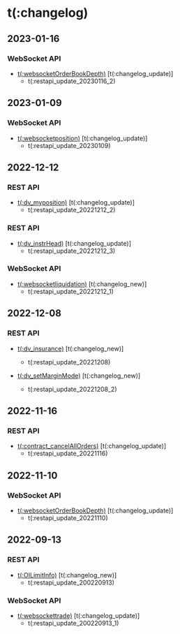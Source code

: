 # t(:changelog)

## 2023-01-16
### WebSocket API
- [t(:websocketOrderBookDepth)](#t-websocketorderbookdepth) [t(:changelog_update)]
  - t(:restapi_update_20230116_2)

## 2023-01-09
### WebSocket API
- [t(:websocketposition)](#t-websocketposition) [t(:changelog_update)]
  - t(:restapi_update_20230109)

## 2022-12-12
### REST API
- [t(:dv_myposition)](#t-dv_myposition) [t(:changelog_update)]
  - t(:restapi_update_20221212_2)

### REST API
- [t(:dv_instrHead)](#t-dv_instrhead) [t(:changelog_update)]
  - t(:restapi_update_20221212_3)

### WebSocket API
- [t(:websocketliquidation)](#t-websocketliquidation) [t(:changelog_new)]
  - t(:restapi_update_20221212_1)

## 2022-12-08
### REST API
- [t(:dv_insurance)](#t-dv_insurance) [t(:changelog_new)]
  - t(:restapi_update_20221208)
  
- [t(:dv_setMarginMode)](#t-dv_setmarginmode) [t(:changelog_new)]
  - t(:restapi_update_20221208_2)

## 2022-11-16
### REST API
- [t(:contract_cancelAllOrders)](#t-contract_cancelallorders) [t(:changelog_update)]
  - t(:restapi_update_20221116)

## 2022-11-10
### WebSocket API
- [t(:websocketOrderBookDepth)](#t-websocketorderbookdepth) [t(:changelog_update)]
  - t(:restapi_update_20221110)

## 2022-09-13
### REST API
- [t(:OILimitInfo)](#t-oilimitinfo) [t(:changelog_new)]
  - t(:restapi_update_200220913)

### WebSocket API
- [t(:websockettrade)](#t-websockettrade) [t(:changelog_update)]
  - t(:restapi_update_200220913_1)
